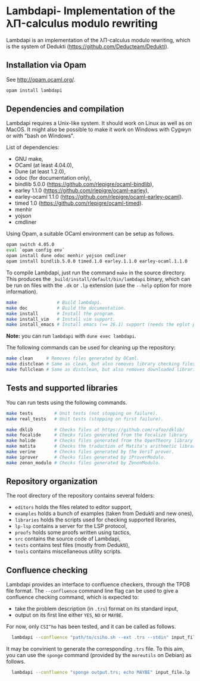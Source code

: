 Lambdapi- Implementation of the λΠ-calculus modulo rewriting
============================================================

Lambdapi is an implementation of the λΠ-calculus modulo rewriting, which
is the system of Dedukti (https://github.com/Deducteam/Dedukti).

Installation via Opam
---------------------

See http://opam.ocaml.org/.

```bash
opam install lambdapi
```

Dependencies and compilation
----------------------------

Lambdapi requires a Unix-like system. It should work on Linux as well as on
MacOS. It might also be possible to make it work on Windows with Cygwyn or
with "bash on Windows".

List of dependencies:
 - GNU make,
 - OCaml (at least 4.04.0),
 - Dune (at least 1.2.0),
 - odoc (for documentation only),
 - bindlib 5.0.0 (https://github.com/rlepigre/ocaml-bindlib),
 - earley 1.1.0 (https://github.com/rlepigre/ocaml-earley),
 - earley-ocaml 1.1.0 (https://github.com/rlepigre/ocaml-earley-ocaml).
 - timed 1.0 (https://github.com/rlepigre/ocaml-timed).
 - menhir
 - yojson
 - cmdliner

Using Opam, a suitable OCaml environment can be setup as follows.
```bash
opam switch 4.05.0
eval `opam config env`
opam install dune odoc menhir yojson cmdliner
opam install bindlib.5.0.0 timed.1.0 earley.1.1.0 earley-ocaml.1.1.0
```

To compile Lambdapi, just run the command `make` in the source directory.
This produces the `_build/install/default/bin/lambdapi` binary, which can
be run on files with the `.dk` or `.lp` extension (use the `--help` option
for more information).

```bash
make               # Build lambdapi.
make doc           # Build the documentation.
make install       # Install the program.
make install_vim   # Install vim support.
make install_emacs # Install emacs (>= 26.1) support (needs the eglot package)
```

**Note:** you can run `lambdapi` with `dune exec lambdapi`.

The following commands can be used for cleaning up the repository:
```bash
make clean     # Removes files generated by OCaml.
make distclean # Same as clean, but also removes library checking files.
make fullclean # Same as distclean, but also removes downloaded libraries.
```
Tests and supported libraries
-----------------------------

You can run tests using the following commands.
```bash
make tests        # Unit tests (not stopping on failure).
make real_tests   # Unit tests (stopping on first failure).

make dklib        # Checks files at https://github.com/rafoo/dklib/
make focalide     # Checks files generated from the Focalize library
make holide       # Checks files generated from the OpenTheory library
make matita       # Checks the traduction of Matita's arithmetic library.
make verine       # Checks files generated by the VeriT prover.
make iprover      # Checks files generated by iProverModulo.
make zenon_modulo # Checks files generated by ZenonModulo.
```
Repository organization
-----------------------

The root directory of the repository contains several folders:
 - `editors` holds the files related to editor support,
 - `examples` holds a bunch of examples (taken from Dedukti and new ones),
 - `libraries` holds the scripts used for checking supported libraries,
 - `lp-lsp` contains a server for the LSP protocol,
 - `proofs` holds some proofs written using tactics,
 - `src` contains the source code of Lambdapi,
 - `tests` contains test files (mostly from Dedukti),
 - `tools` contains miscellaneous utility scripts.

Confluence checking
-------------------

Lambdapi provides an interface to confluence checkers, through the TPDB file
format. The `--confluence` command line flag can be used to give a confluence
checking command, which is expected to:
 - take the problem description (in `.trs`) format on its standard input,
 - output on its first line either `YES`, `NO` or `MAYBE`.

For now, only `CSI^ho` has been tested, and it can be called as follows.
``` bash
  lambdapi --confluence "path/to/csiho.sh --ext .trs --stdin" input_file.lp
```

It may be convinient to generate the corresponding `.trs` file. To this aim,
you can use the `sponge` command (provided by the `moreutils` on Debian) as
follows.
``` bash
  lambdapi --confluence "sponge output.trs; echo MAYBE" input_file.lp
```
